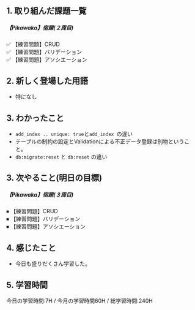 ## 1. 取り組んだ課題一覧
##### 【Pikawaka】宿題(２周目)
✅ 【練習問題】CRUD  
✅ 【練習問題】バリデーション  
✅ 【練習問題】アソシエーション   

## 2. 新しく登場した用語
- 特になし
  
## 3. わかったこと
- ```add_index .. unique: true```と```add_index ```の違い
- テーブルの制約の設定とValidationによる不正データ登録は別物ということ。
-  ```db:migrate:reset``` と ```db:reset``` の違い

## 3. 次やること(明日の目標)
##### 【Pikawaka】宿題(３周目)
⏹ 【練習問題】CRUD  
⏹ 【練習問題】バリデーション  
⏹ 【練習問題】アソシエーション   

## 4. 感じたこと
- 今日も盛りだくさん学習した。
  
## 5. 学習時間
今日の学習時間:7H / 今月の学習時間60H / 総学習時間:240H　
